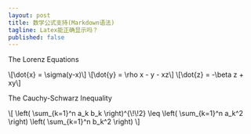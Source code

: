 ```yaml
---
layout: post
title: 数学公式支持(Markdown语法)
tagline: Latex能正确显示吗？
published: false
---
```


The Lorenz Equations


<p>
\[\dot{x} = \sigma(y-x)\]
\[\dot{y} = \rho x - y - xz\] 
\[\dot{z} = -\beta z + xy\]
</p>

The Cauchy-Schwarz Inequality

<p>
\[
\left( \sum_{k=1}^n a_k b_k \right)^{\!\!2} \leq
 \left( \sum_{k=1}^n a_k^2 \right) \left( \sum_{k=1}^n b_k^2 \right)
\]
</p>

